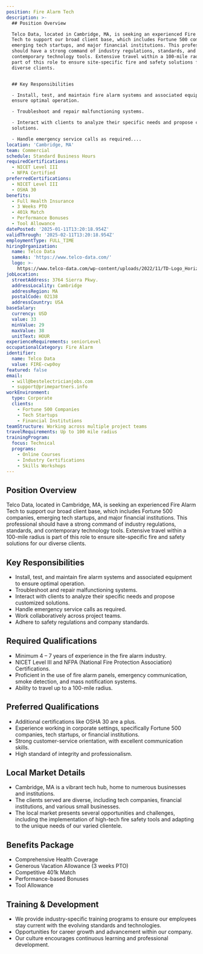 ```yaml
---
position: Fire Alarm Tech
description: >-
  ## Position Overview

  Telco Data, located in Cambridge, MA, is seeking an experienced Fire Alarm
  Tech to support our broad client base, which includes Fortune 500 companies,
  emerging tech startups, and major financial institutions. This professional
  should have a strong command of industry regulations, standards, and
  contemporary technology tools. Extensive travel within a 100-mile radius is
  part of this role to ensure site-specific fire and safety solutions for our
  diverse clients.


  ## Key Responsibilities

  - Install, test, and maintain fire alarm systems and associated equipment to
  ensure optimal operation.

  - Troubleshoot and repair malfunctioning systems.

  - Interact with clients to analyze their specific needs and propose customized
  solutions.

  - Handle emergency service calls as required....
location: 'Cambridge, MA'
team: Commercial
schedule: Standard Business Hours
requiredCertifications:
  - NICET Level III
  - NFPA Certified
preferredCertifications:
  - NICET Level III
  - OSHA 30
benefits:
  - Full Health Insurance
  - 3 Weeks PTO
  - 401k Match
  - Performance Bonuses
  - Tool Allowance
datePosted: '2025-01-11T13:20:18.954Z'
validThrough: '2025-02-11T13:20:18.954Z'
employmentType: FULL_TIME
hiringOrganization:
  name: Telco Data
  sameAs: 'https://www.telco-data.com/'
  logo: >-
    https://www.telco-data.com/wp-content/uploads/2022/11/TD-Logo_Horizontal_Color.webp
jobLocation:
  streetAddress: 3764 Sierra Pkwy.
  addressLocality: Cambridge
  addressRegion: MA
  postalCode: 02138
  addressCountry: USA
baseSalary:
  currency: USD
  value: 33
  minValue: 29
  maxValue: 38
  unitText: HOUR
experienceRequirements: seniorLevel
occupationalCategory: Fire Alarm
identifier:
  name: Telco Data
  value: FIRE-cwp0oy
featured: false
email:
  - will@bestelectricianjobs.com
  - support@primepartners.info
workEnvironment:
  type: Corporate
  clients:
    - Fortune 500 Companies
    - Tech Startups
    - Financial Institutions
teamStructure: Working across multiple project teams
travelRequirements: Up to 100 mile radius
trainingProgram:
  focus: Technical
  programs:
    - Online Courses
    - Industry Certifications
    - Skills Workshops
---
```




## Position Overview
Telco Data, located in Cambridge, MA, is seeking an experienced Fire Alarm Tech to support our broad client base, which includes Fortune 500 companies, emerging tech startups, and major financial institutions. This professional should have a strong command of industry regulations, standards, and contemporary technology tools. Extensive travel within a 100-mile radius is part of this role to ensure site-specific fire and safety solutions for our diverse clients.

## Key Responsibilities
- Install, test, and maintain fire alarm systems and associated equipment to ensure optimal operation.
- Troubleshoot and repair malfunctioning systems.
- Interact with clients to analyze their specific needs and propose customized solutions.
- Handle emergency service calls as required.
- Work collaboratively across project teams.
- Adhere to safety regulations and company standards.

## Required Qualifications
- Minimum 4 – 7 years of experience in the fire alarm industry.
- NICET Level III and NFPA (National Fire Protection Association) Certifications.
- Proficient in the use of fire alarm panels, emergency communication, smoke detection, and mass notification systems.
- Ability to travel up to a 100-mile radius.

## Preferred Qualifications
- Additional certifications like OSHA 30 are a plus.
- Experience working in corporate settings, specifically Fortune 500 companies, tech startups, or financial institutions.
- Strong customer-service orientation, with excellent communication skills.
- High standard of integrity and professionalism.

## Local Market Details
- Cambridge, MA is a vibrant tech hub, home to numerous businesses and institutions.
- The clients served are diverse, including tech companies, financial institutions, and various small businesses.
- The local market presents several opportunities and challenges, including the implementation of high-tech fire safety tools and adapting to the unique needs of our varied clientele.

## Benefits Package
- Comprehensive Health Coverage
- Generous Vacation Allowance (3 weeks PTO)
- Competitive 401k Match
- Performance-based Bonuses
- Tool Allowance

## Training & Development
- We provide industry-specific training programs to ensure our employees stay current with the evolving standards and technologies.
- Opportunities for career growth and advancement within our company.
- Our culture encourages continuous learning and professional development.
